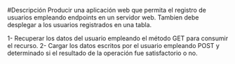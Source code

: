 #Descripción
Producir una aplicación web que permita el registro de usuarios empleando endpoints en un servidor web.
Tambien debe desplegar a los usuarios registrados en una tabla.

1- Recuperar los datos del usuario empleando el método GET para consumir el recurso.
2- Cargar los datos escritos por el usuario empleando POST y determinado si el resultado de la operación fue satisfactorio o no.
